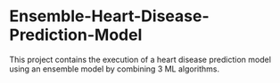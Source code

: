 # Ensemble-Heart-Disease-Prediction-Model
This project contains the execution of a heart disease prediction model using an ensemble model by combining 3 ML algorithms.
